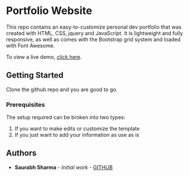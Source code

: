 # Portfolio Website

This repo contains an easy-to-customize personal dev portfolio that was created with HTML, CSS, jquery and JavaScript. It is lightweight and fully responsive, as well as comes with the Bootstrap grid system and loaded with Font Awesome.

To view a live demo, [click here]().

## Getting Started

Clone the github repo and you are good to go.

### Prerequisites

The setup required can be broken into two types:
1. If you want to make edits or customize the template
2. If you just want to add your information as use as is

## Authors

* **Saurabh Sharma** - *Initial work* - [GITHUB](https://github.com/saurabh-dev-work/)

